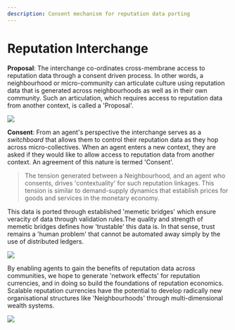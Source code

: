 ```yaml
---
description: Consent mechanism for reputation data porting
---
```


# Reputation Interchange

**Proposal**: The interchange co-ordinates cross-membrane access to reputation data through a consent driven process. In other words, a neighbourhood or micro-community can articulate culture using reputation data that is generated across neighbourhoods as well as in their own community.  Such an articulation, which requires access to reputation data from another context, is called a 'Proposal'.

![](../.gitbook/assets/image.png)

**Consent**: From an agent's perspective the interchange serves as a _switchboard_ that allows them to control their reputation data as they hop across micro-collectives. When an agent enters a new context, they are asked if they would like to allow access to reputation data from another context. An agreement of this nature is termed 'Consent'. 

> The tension generated between a Neighbourhood, and an agent who consents, drives 'contextuality' for such reputation linkages. This tension is similar to demand-supply dynamics that establish prices for goods and services in the monetary economy.

This data is ported through established 'memetic bridges' which ensure veracity of data through validation rules.The quality and strength of memetic bridges defines how 'trustable' this data is. In that sense, trust remains a 'human problem' that cannot be automated away simply by the use of distributed ledgers.

![](../.gitbook/assets/image%20%281%29.png)

By enabling agents to gain the benefits of reputation data across communities, we hope to generate 'network effects' for reputation currencies, and in doing so build the foundations of reputation economics. Scalable reputation currencies have the potential to develop radically new organisational structures like 'Neighbourhoods' through multi-dimensional wealth systems.

![](../.gitbook/assets/memetic-bridges-4.png)





